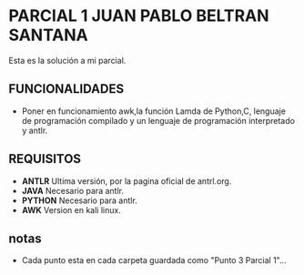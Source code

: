 # PARCIAL 1 JUAN PABLO BELTRAN SANTANA

Esta es la solución a mi parcial.

## FUNCIONALIDADES 

- Poner en funcionamiento awk,la función Lamda de Python,C, lenguaje de programación compilado y un lenguaje de programación interpretado y antlr.


## REQUISITOS 

- **ANTLR** Ultima versión, por la pagina oficial de antrl.org.
- **JAVA** Necesario para antlr.
- **PYTHON** Necesario para antlr.
- **AWK** Version en kali linux.


## notas
- Cada punto esta en cada carpeta guardada como "Punto 3 Parcial 1"...
